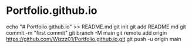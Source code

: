 # Portfolio.github.io
echo "# Portfolio.github.io" >> README.md
git init
git add README.md
git commit -m "first commit"
git branch -M main
git remote add origin https://github.com/Wizzz01/Portfolio.github.io.git
git push -u origin main
